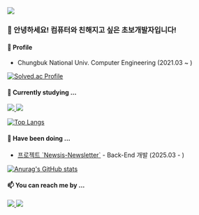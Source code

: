 <img src="https://capsule-render.vercel.app/api?type=waving&height=300&color=gradient&text=KyeongTaek's%20GitHub" />

<h3>👋 안녕하세요! 컴퓨터와 친해지고 싶은 초보개발자입니다!</h3>
<h4>👀 Profile</h4>
<ul>
  <li>Chungbuk National Univ. Computer Engineering (2021.03 ~ )</li>
</ul>

[![Solved.ac Profile](http://mazassumnida.wtf/api/v2/generate_badge?boj=lkt0210)](https://solved.ac/lkt0210/)

<h4>🌱 Currently studying ...</h4>
<a href="">
  <img src="https://img.shields.io/badge/Python-3776AB?style=flat-square&logo=Python&logoColor=white"/>
</a>
<a href="">
  <img src="https://img.shields.io/badge/django-092E20?style=flat-square&logo=django&logoColor=white"/>
</a>

﻿[![Top Langs](https://github-readme-stats.vercel.app/api/top-langs/?username=KyeongTaek&langs_count=10&layout=compact&theme=dark)](https://github.com/KyeongTaek/KyeongTaek)

<h4>🌹 Have been doing ...</h4>
<ul>
  <li><a href="https://github.com/KIMGEEK/Newsis-Newsletter">프로젝트 `Newsis-Newsletter`</a> - Back-End 개발 (2025.03 - )</li>
</ul>


[![Anurag's GitHub stats](https://github-readme-stats.vercel.app/api?username=KyeongTaek)](https://github.com/KyeongTaek/github-readme-stats)

<h4>📫 You can reach me by ... </h4>

<a href="mailto:tommyholic@naver.com">
   <img src="https://img.shields.io/badge/Email_me-2DB400?style=flat-square&logoColor=white&link=tommyholic@naver.com"/>
</a>

<a href="kyeongtaek.github.io">
   <img src="https://img.shields.io/badge/Blog-2b3137?style=flat-square&logoColor=white&link=kyeongtaek.github.io"/>
</a>

<!---
KyeongTaek/KyeongTaek is a ✨ special ✨ repository because its `README.md` (this file) appears on your GitHub profile.
You can click the Preview link to take a look at your changes.
--->
